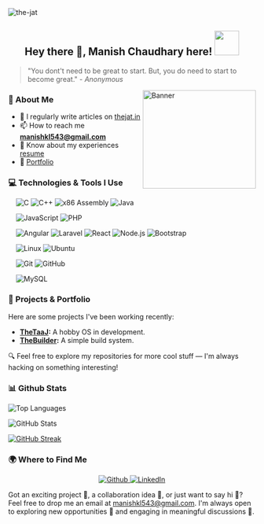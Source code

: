 <!-- Profile Views Addins -->
<img src="https://komarev.com/ghpvc/?username=the-jat&label=Profile%20views&color=0e75b6&style=flat" alt="the-jat"/>
<h2 align="center">
    <!-- <img src="https://emojis.slackmojis.com/emojis/images/1531849430/4246/blob-sunglasses.gif?1531849430" width="30"/> -->
    Hey there 👋, Manish Chaudhary here!
    <img src="https://media.giphy.com/media/12oufCB0MyZ1Go/giphy.gif" width="50">
</h2>

<!--
> “Before software can be reusable, it first has to be usable.” — *Anonymous*
-->

> "You dont't need to be great to start. But, you do need to start to become great." - *Anonymous*


<!--
> "If you’re not embarrassed by the first version of your product, you’ve launched too late." - *Reid Hoffman (LinkedIn founder)*
-->

<!--
<p align="center">
    <em>
        <strong>Software Developer</strong>
         <img src="https://media.giphy.com/media/WUlplcMpOCEmTGBtBW/giphy.gif" width="30">
    </em>
</p>
-->
<!-- Binary gif -->
<img align='right' src="https://media.giphy.com/media/v1.Y2lkPTc5MGI3NjExZWJ2Z3NoeHluNGxmZnk2dzRqeGVhYTJpczhiOHAwcGFsaTM2aDFvOCZlcD12MV9pbnRlcm5hbF9naWZfYnlfaWQmY3Q9dHM/ksE9feSa2b4V2GYwY4/giphy.gif" width="230" height="200" alt="Banner">

### 💫 About Me
<!--
- 🔭 I’m currently working on [TheTaaJ](https://github.com/The-Jat/TheTaaJ)
- 🌱 I’m currently learning **OS Development && Low Level Development**
-->
- 📝 I regularly write articles on [thejat.in](https://www.thejat.in)
- 📫 How to reach me **manishkl543@gmail.com**
- 📄 Know about my experiences [resume](https://resume.thejat.in)
- 💼 [Portfolio](https://the-jat.github.io/portfolio/)

<!--
- ⚡ Fun fact **I am from Haryana**📍
-->

### 💻 Technologies & Tools I Use

&nbsp;&nbsp;&nbsp;&nbsp;![C](https://img.shields.io/badge/c-%2300599C.svg?style=flat-square&logo=c&logoColor=white)
![C++](https://img.shields.io/badge/c++-%2300599C.svg?style=flat-square&logo=c%2B%2B&logoColor=white)
![x86 Assembly](https://img.shields.io/badge/x86_Assembly-363636.svg?style=flat-square&logo=code&logoColor=white)
![Java](https://img.shields.io/badge/Java-007396?style=flat-square&logo=java&logoColor=white)

&nbsp;&nbsp;&nbsp;&nbsp;![JavaScript](https://img.shields.io/badge/javascript-%23323330.svg?style=flat-square&logo=javascript&logoColor=%23F7DF1E)
![PHP](https://img.shields.io/badge/php-%23777BB4.svg?style=flat-square&logo=php&logoColor=white)

&nbsp;&nbsp;&nbsp;&nbsp;![Angular](https://img.shields.io/badge/angular-%23DD0031.svg?style=flat-square&logo=angular&logoColor=white)
![Laravel](https://img.shields.io/badge/laravel-%23FF2D20.svg?style=flat-square&logo=laravel&logoColor=white)
![React](https://img.shields.io/badge/React-20232A?style=flat-square&logo=react&logoColor=61DAFB)
![Node.js](https://img.shields.io/badge/Node.js-339933?style=flat-square&logo=node-dot-js&logoColor=white)
![Bootstrap](https://img.shields.io/badge/bootstrap-%238511FA.svg?style=flat-square&logo=bootstrap&logoColor=white)

&nbsp;&nbsp;&nbsp;&nbsp;![Linux](https://img.shields.io/badge/Linux-FCC624?style=flat-square&logo=linux&logoColor=black)
![Ubuntu](https://img.shields.io/badge/Ubuntu-E95420?style=flat-square&logo=ubuntu&logoColor=white)

&nbsp;&nbsp;&nbsp;&nbsp;![Git](https://img.shields.io/badge/git-%23F05033.svg?style=flat-square&logo=git&logoColor=white)
![GitHub](https://img.shields.io/badge/GitHub-181717?style=flat-square&logo=github&logoColor=white)

&nbsp;&nbsp;&nbsp;&nbsp;![MySQL](https://img.shields.io/badge/mysql-%2300f.svg?style=flat-square&logo=mysql&logoColor=white)

<!--
### <img src="https://media.giphy.com/media/VgCDAzcKvsR6OM0uWg/giphy.gif" width="50"> Mine Introduction to the C++ Compiler...  

```c++
#include <iostream>
#include <vector>

using namespace std;

class ManishChaudhary {
public:
    string name = "Manish Chaudhary";
    vector<string> code = {"C", "C++", "Assembly", "PHP", "Javascript"};
    vector<string> askMeAbout = {"OS-Dev", "Web-Dev"};
    vector<string> frameworks = {"Angular", "Laravel"};
    string currentFocus = "On OS Development";
    string funFact = "I am from Haryana (IN)!";

    void printInfo() {
        cout << "Name: "   << name << endl;
        cout << "Code: ";
        printVector(code);
        cout << "Ask Me About: ";
        printVector(askMeAbout);
        cout << "Frameworks: ";
        printVector(frameworks);
        cout << "Current Focus: " << currentFocus << endl;
        cout << "Fun Fact: " << funFact << endl;
    }

private:
    template<typename T>
    void printVector(const vector<T>& vec) {
        for (const auto& item : vec) {
            cout << item << " ";
        }
        cout << endl;
    }

};

int main() {
    ManishChaudhary manish;
    manish.printInfo();
    return 0;
}
// Output
Name: Manish Chaudhary
Code: C C++ Assembly PHP Javascript 
Ask Me About: OS-Dev Web-Dev 
Frameworks: Angular Laravel 
Current Focus: On OS Development
Fun Fact: I am from Haryana (IN)!
```
-->

### 🚀 Projects & Portfolio

Here are some projects I've been working recently:

- **[TheTaaJ](https://github.com/TheJaat/TheTaaJ):** A hobby OS in development.
- **[TheBuilder](https://github.com/TheJaat/TheBuilder):** A simple build system.

🔍 Feel free to explore my repositories for more cool stuff — I'm always hacking on something interesting!

### 📊 Github Stats
<!--
<p><img align="center" src="https://github-readme-stats.vercel.app/api/top-langs?username=the-jat&show_icons=true&locale=en&layout=compact" alt="the-jat" /></p>
-->
![Top Languages](https://github-readme-stats.vercel.app/api/top-langs/?username=the-jat&layout=compact&theme=dark&hide_border=true)

<!--
<p>&nbsp;<img align="center" src="https://github-readme-stats.vercel.app/api?username=the-jat&show_icons=true&locale=en" alt="the-jat" /></p>
-->

![GitHub Stats](https://github-readme-stats.vercel.app/api?username=the-jat&show_icons=true&theme=dark&hide_border=true)
<!--
<img src="https://github-readme-streak-stats.herokuapp.com?user=the-jat&timestamp=NOW" alt="GitHub Streak" />
-->

<!--
<img src="https://github-readme-streak-stats.herokuapp.com?user=the-jat&cache_seconds=1800" alt="GitHub Streak" />
-->

<!--
![GitHub Streak](https://github-readme-streak-stats.herokuapp.com?user=the-jat)
-->
[![GitHub Streak](https://streak-stats.demolab.com?user=the-jat&theme=dark&hide_border=true)](https://git.io/streak-stats)


### 🌍 Where to Find Me
<p align="center">
  <a href="https://github.com/The-Jat" target="_blank" rel="noopener noreferrer">
    <img alt="Github" src="https://img.shields.io/badge/GitHub-%2312100E.svg?&style=for-the-badge&logo=Github&logoColor=white" />
  </a>
  <a href="https://www.linkedin.com/in/manish-chaudhary-46a845139" target="_blank" rel="noopener noreferrer">
    <img alt="LinkedIn" src="https://img.shields.io/badge/linkedin-%230077B5.svg?&style=for-the-badge&logo=linkedin&logoColor=white" />
  </a>
</p>

Got an exciting project 🚀, a collaboration idea 🤝, or just want to say hi 👋? Feel free to drop me an email at [manishkl543@gmail.com](mailto:manishkl543@gmail.com). I'm always open to exploring new opportunities 🌟 and engaging in meaningful discussions 💬.
